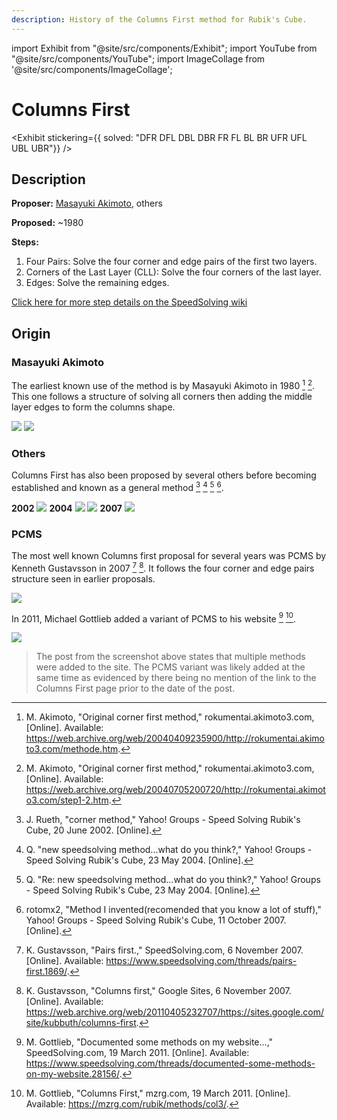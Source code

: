 ```yaml
---
description: History of the Columns First method for Rubik's Cube.
---
```


import Exhibit from "@site/src/components/Exhibit";
import YouTube from "@site/src/components/YouTube";
import ImageCollage from '@site/src/components/ImageCollage';

# Columns First

<Exhibit
stickering={{
    solved: "DFR DFL DBL DBR FR FL BL BR UFR UFL UBL UBR"}}
/>

## Description

**Proposer:** [Masayuki Akimoto](CubingContributors/MethodDevelopers.md#akimoto-masayuki), others

**Proposed:** ~1980

**Steps:**

1. Four Pairs: Solve the four corner and edge pairs of the first two layers.
2. Corners of the Last Layer (CLL): Solve the four corners of the last layer.
3. Edges: Solve the remaining edges.

[Click here for more step details on the SpeedSolving wiki](https://www.speedsolving.com/wiki/index.php/Columns_First_Methods)

## Origin

### Masayuki Akimoto

The earliest known use of the method is by Masayuki Akimoto in 1980 [^akimoto-2002] [^akimoto-2004]. This one follows a structure of solving all corners then adding the middle layer edges to form the columns shape.

![](img/ColumnsFirst/Akimoto1.png)
![](img/ColumnsFirst/Akimoto2.png)

### Others

Columns First has also been proposed by several others before becoming established and known as a general method [^rueth-2002] [^q-nd-1] [^q-nd-2] [^rotomx2-2007].

**2002**
![](img/ColumnsFirst/Others1.png)
**2004**
![](img/ColumnsFirst/Others2.png)
![](img/ColumnsFirst/Others3.png)
**2007**
![](img/ColumnsFirst/Others4.png)

### PCMS

The most well known Columns first proposal for several years was PCMS by Kenneth Gustavsson in 2007 [^gustavsson-2007-1] [^gustavsson-2007-2]. It follows the four corner and edge pairs structure seen in earlier proposals.

![](img/ColumnsFirst/Others5.png)

In 2011, Michael Gottlieb added a variant of PCMS to his website [^gottlieb-2011-1] [^gottlieb-2011-2].

![](img/ColumnsFirst/Others6.png)

> The post from the screenshot above states that multiple methods were added to the site. The PCMS variant was likely added at the same time as evidenced by there being no mention of the link to the Columns First page prior to the date of the post.

[^akimoto-2002]: M. Akimoto, "Original corner first method," rokumentai.akimoto3.com, [Online]. Available: https://web.archive.org/web/20040409235900/http://rokumentai.akimoto3.com/methode.htm.

[^akimoto-2004]: M. Akimoto, "Original corner first method," rokumentai.akimoto3.com, [Online]. Available: https://web.archive.org/web/20040705200720/http://rokumentai.akimoto3.com/step1-2.htm.

[^rueth-2002]: J. Rueth, "corner method," Yahoo! Groups - Speed Solving Rubik's Cube, 20 June 2002. [Online].

[^q-nd-1]: Q. "new speedsolving method...what do you think?," Yahoo! Groups - Speed Solving Rubik's Cube, 23 May 2004. [Online].

[^q-nd-2]: Q. "Re: new speedsolving method...what do you think?," Yahoo! Groups - Speed Solving Rubik's Cube, 23 May 2004. [Online].

[^rotomx2-2007]: rotomx2, "Method I invented(recomended that you know a lot of stuff)," Yahoo! Groups - Speed Solving Rubik's Cube, 11 October 2007. [Online].

[^gustavsson-2007-1]: K. Gustavsson, "Pairs first.," SpeedSolving.com, 6 November 2007. [Online]. Available: https://www.speedsolving.com/threads/pairs-first.1869/.

[^gustavsson-2007-2]: K. Gustavsson, "Columns first," Google Sites, 6 November 2007. [Online]. Available: https://web.archive.org/web/20110405232707/https://sites.google.com/site/kubbuth/columns-first.

[^gottlieb-2011-1]: M. Gottlieb, "Documented some methods on my website...," SpeedSolving.com, 19 March 2011. [Online]. Available: https://www.speedsolving.com/threads/documented-some-methods-on-my-website.28156/.

[^gottlieb-2011-2]: M. Gottlieb, "Columns First," mzrg.com, 19 March 2011. [Online]. Available: https://mzrg.com/rubik/methods/col3/.